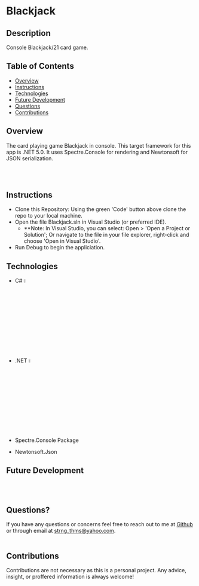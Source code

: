 # Blackjack

## Description

Console Blackjack/21 card game.

## Table of Contents

- [Overview](#overview)
- [Instructions](#instructions)
- [Technologies](#technologies)
- [Future Development](#future-development)
- [Questions](#questions)
- [Contributions](#contributions)

## Overview

The card playing game Blackjack in console.  This target framework for this app is .NET 5.0.  It uses Spectre.Console for rendering and Newtonsoft for JSON serialization.

  <br></br>

## Instructions

- Clone this Repository:  Using the green 'Code' button above clone the repo to your local machine.
- Open the file Blackjack.sln in Visual Studio (or preferred IDE).
    * **Note: In Visual Studio, you can select: Open > 'Open a Project or Solution'; 
              Or navigate to the file in your file explorer, right-click and choose 'Open in Visual Studio'.
- Run Debug to begin the appliciation.
       

## Technologies

- C# <img src="https://cdn.jsdelivr.net/gh/devicons/devicon/icons/csharp/csharp-original.svg" alt="C sharp" width="5%" />      

- .NET <img src="https://cdn.jsdelivr.net/gh/devicons/devicon/icons/dotnetcore/dotnetcore-original.svg" alt="dot Net" width="5%" />

- Spectre.Console Package

- Newtonsoft.Json
          

## Future Development

  <br></br>

## Questions?

If you have any questions or concerns feel free to reach out to me at [Github](https://github.com/ThomasStrong) or through email at <strng_thms@yahoo.com>.
<br></br>

## Contributions

Contributions are not necessary as this is a personal project.  Any advice, insight, or proffered information is always welcome!